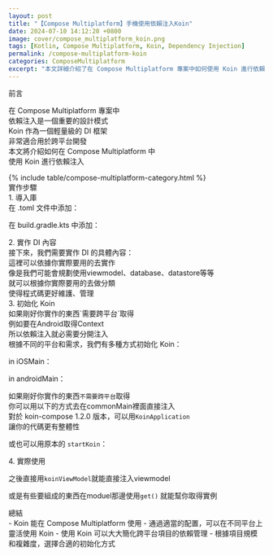 ```yaml
---
layout: post
title: "【Compose Multiplatform】手機使用依賴注入Koin"
date: 2024-07-10 14:12:20 +0800
image: cover/compose_multiplatform_koin.png
tags: [Kotlin, Compose Multiplatform, Koin, Dependency Injection]
permalink: /compose-multiplatform-koin
categories: ComposeMultiplatform
excerpt: "本文詳細介紹了在 Compose Multiplatform 專案中如何使用 Koin 進行依賴注入，包括導入庫、實作 DI 內容以及在不同平台上初始化 Koin 的方法。"
---
```


<div class="c-border-main-title-2">前言</div>

在 Compose Multiplatform 專案中<br>
依賴注入是一個重要的設計模式<br>
Koin 作為一個輕量級的 DI 框架<br>
非常適合用於跨平台開發<br>
本文將介紹如何在 Compose Multiplatform 中<br>
使用 Koin 進行依賴注入<br>

<div id="category">
    {% include table/compose-multiplatform-category.html %}
</div>


<div class="c-border-main-title-2">實作步驟</div>
<div class="c-border-content-title-1">1. 導入庫</div>
在 .toml 文件中添加：<br>
<script src="https://gist.github.com/KuanChunChen/1c76521f84737bfa12984f2ca451d340.js"></script>

在 build.gradle.kts 中添加：<br>
<script src="https://gist.github.com/KuanChunChen/305692852ee11669c95e6b6d7a4c069d.js"></script>

<div class="c-border-content-title-1">2. 實作 DI 內容</div>
接下來，我們需要實作 DI 的具體內容：<br>
這裡可以依據你實際要用的去實作<br>
像是我們可能會規劃使用viewmodel、database、datastore等等<br>
就可以根據你實際要用的去做分類<br>
使得程式碼更好維護、管理<br>
<script src="https://gist.github.com/KuanChunChen/5b922a7f0eeb3c57e35fdb6d2f2c2842.js"></script>

<div class="c-border-content-title-1">3. 初始化 Koin</div>
如果剛好你實作的東西`需要跨平台`取得<br>
例如要在Android取得Context <br>
所以依賴注入就必需要分開注入<br>
根據不同的平台和需求，我們有多種方式初始化 Koin：<br>

in iOSMain：<br>
<script src="https://gist.github.com/KuanChunChen/9a283e26ab1ba7df68b49e1a5afdd9d7.js"></script>

in androidMain：<br>
<script src="https://gist.github.com/KuanChunChen/9aa5cf28e011445cfefb4cf96c37fbd9.js"></script>

如果剛好你實作的東西`不需要跨平台`取得<br>
你可以用以下的方式去在commonMain裡面直接注入<br>
對於 koin-compose 1.2.0 版本，可以用`KoinApplication`<br>
讓你的代碼更有整體性<br>
<script src="https://gist.github.com/KuanChunChen/678e1811c1cb91ea1ede5a3de49587c0.js"></script>

或也可以用原本的 `startKoin`：<br>
<script src="https://gist.github.com/KuanChunChen/b027bf199cb30df673fff52f95216aef.js"></script>

<div class="c-border-content-title-1">4. 實際使用</div>

之後直接用`koinViewModel`就能直接注入viewmodel
<script src="https://gist.github.com/KuanChunChen/e76b173931dad48aa8d87b9853021e5e.js"></script>

或是有些要組成的東西在moduel那邊使用`get()` 就能幫你取得實例

<div class="c-border-main-title-2">總結</div>
- Koin 能在 Compose Multiplatform 使用 
- 通過適當的配置，可以在不同平台上靈活使用 Koin
- 使用 Koin 可以大大簡化跨平台項目的依賴管理
- 根據項目規模和複雜度，選擇合適的初始化方式
